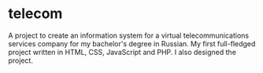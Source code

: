 # telecom
A project to create an information system for a virtual telecommunications services company for my bachelor's degree in Russian. My first full-fledged project written in HTML, CSS, JavaScript and PHP. I also designed the project.
